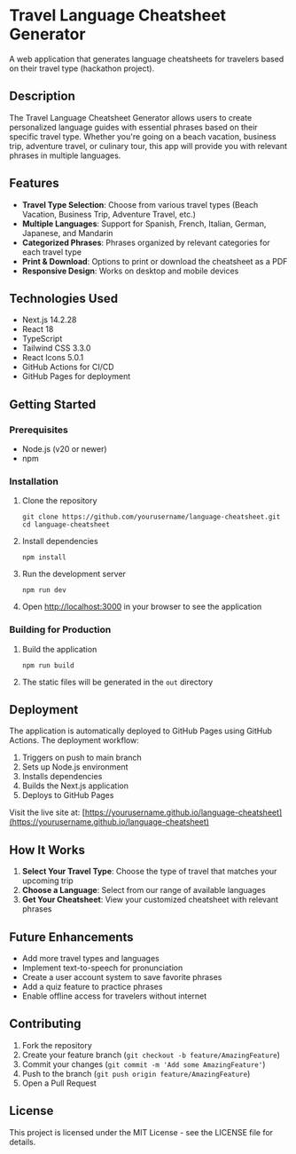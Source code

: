 # Travel Language Cheatsheet Generator

A web application that generates language cheatsheets for travelers based on their travel type (hackathon project).

## Description

The Travel Language Cheatsheet Generator allows users to create personalized language guides with essential phrases based on their specific travel type. Whether you're going on a beach vacation, business trip, adventure travel, or culinary tour, this app will provide you with relevant phrases in multiple languages.

## Features

- **Travel Type Selection**: Choose from various travel types (Beach Vacation, Business Trip, Adventure Travel, etc.)
- **Multiple Languages**: Support for Spanish, French, Italian, German, Japanese, and Mandarin
- **Categorized Phrases**: Phrases organized by relevant categories for each travel type
- **Print & Download**: Options to print or download the cheatsheet as a PDF
- **Responsive Design**: Works on desktop and mobile devices

## Technologies Used

- Next.js 14.2.28
- React 18
- TypeScript
- Tailwind CSS 3.3.0
- React Icons 5.0.1
- GitHub Actions for CI/CD
- GitHub Pages for deployment

## Getting Started

### Prerequisites

- Node.js (v20 or newer)
- npm

### Installation

1. Clone the repository
   ```
   git clone https://github.com/yourusername/language-cheatsheet.git
   cd language-cheatsheet
   ```

2. Install dependencies
   ```
   npm install
   ```

3. Run the development server
   ```
   npm run dev
   ```

4. Open [http://localhost:3000](http://localhost:3000) in your browser to see the application

### Building for Production

1. Build the application
   ```
   npm run build
   ```

2. The static files will be generated in the `out` directory

## Deployment

The application is automatically deployed to GitHub Pages using GitHub Actions. The deployment workflow:

1. Triggers on push to main branch
2. Sets up Node.js environment
3. Installs dependencies
4. Builds the Next.js application
5. Deploys to GitHub Pages

Visit the live site at: [https://yourusername.github.io/language-cheatsheet](https://yourusername.github.io/language-cheatsheet)

## How It Works

1. **Select Your Travel Type**: Choose the type of travel that matches your upcoming trip
2. **Choose a Language**: Select from our range of available languages
3. **Get Your Cheatsheet**: View your customized cheatsheet with relevant phrases

## Future Enhancements

- Add more travel types and languages
- Implement text-to-speech for pronunciation
- Create a user account system to save favorite phrases
- Add a quiz feature to practice phrases
- Enable offline access for travelers without internet

## Contributing

1. Fork the repository
2. Create your feature branch (`git checkout -b feature/AmazingFeature`)
3. Commit your changes (`git commit -m 'Add some AmazingFeature'`)
4. Push to the branch (`git push origin feature/AmazingFeature`)
5. Open a Pull Request

## License

This project is licensed under the MIT License - see the LICENSE file for details.
